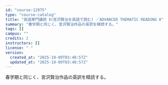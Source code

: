 ```yaml
---
id: "course:12975"
type: "course-catalog"
title: "英語専門講読 Ⅱ(宮沢賢治を英語で読む) ／ADVANCED THEMATIC READING Ⅱ"
summary: "春学期と同じく、宮沢賢治作品の英訳を精読する。"
tags: []
campus: ""
credits: 2
instructors: []
license: " "
version:
  created_at: "2025-10-09T03:48:57Z"
  updated_at: "2025-10-09T03:48:57Z"
---
```


春学期と同じく、宮沢賢治作品の英訳を精読する。
